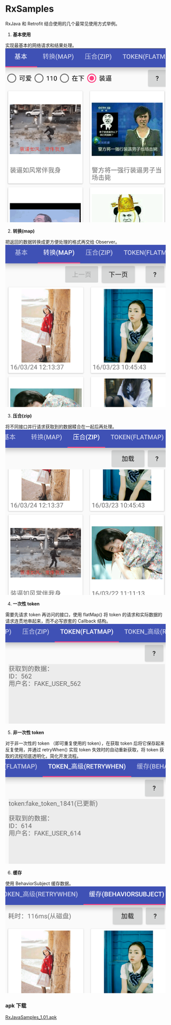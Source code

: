 RxSamples
================
RxJava 和 Retrofit 结合使用的几个最常见使用方式举例。

1. **基本使用**

  实现最基本的网络请求和结果处理。
  ![screenshot_1](./images/screenshot_1.png)

2. **转换(map)**

  把返回的数据转换成更方便处理的格式再交给 Observer。
  ![screenshot_2](./images/screenshot_2.png)

3. **压合(zip)**

  将不同接口并行请求获取到的数据糅合在一起后再处理。
  ![screenshot_3](./images/screenshot_3.png)

4. **一次性 token**

  需要先请求 token 再访问的接口，使用 flatMap() 将 token 的请求和实际数据的请求连贯地串起来，而不必写嵌套的 Callback 结构。
  ![screenshot_4](./images/screenshot_4.png)

5. **非一次性 token**

  对于非一次性的 token （即可重复使用的 token），在获取 token 后将它保存起来反复使用，并通过 retryWhen() 实现 token 失效时的自动重新获取，将 token 获取的流程彻底透明化，简化开发流程。
  ![screenshot_5](./images/screenshot_5.png)

6. **缓存**

  使用 BehaviorSubject 缓存数据。
  ![screenshot_6](./images/screenshot_6.png)

### apk 下载
[RxJavaSamples_1.01.apk](https://github.com/rengwuxian/RxJavaSamples/releases/download/1.01/RxJavaSamples_1.01.apk)